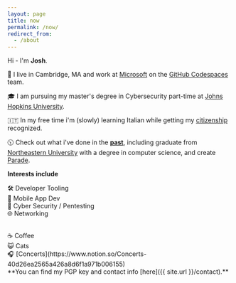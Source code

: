 ```yaml
---
layout: page
title: now
permalink: /now/
redirect_from:
  - /about
---
```


Hi - I'm **Josh**.

📍 I live in Cambridge, MA and work at [Microsoft](https://microsoft.com/) on the [GitHub Codespaces](https://github.com/features/codespaces) team.

🎓 I am pursuing my master's degree in Cybersecurity part-time at [Johns Hopkins University](https://pages.jh.edu/jspice10/).

🇮🇹 In my free time i'm (slowly) learning Italian while getting my [citizenship](/jure-sanguinis) recognized.

🕥 Check out what i've done in the [**past**](/past), including graduate from [Northeastern University](https://ccs.neu.edu/home/joshua) with a degree in computer science, and create [Parade](https://parade.events/).

**Interests include**

🛠 Developer Tooling<br>
📱 Mobile App Dev<br>
🔐 Cyber Security / Pentesting<br>
🌐 Networking<br>

<br>
☕️ Coffee<br>
😺 Cats<br>
🎧 [Concerts](https://www.notion.so/Concerts-40d26ea2565a426a8d6f1a971b006155)

<br>
**You can find my PGP key and contact info [here]({{ site.url }}/contact).**

